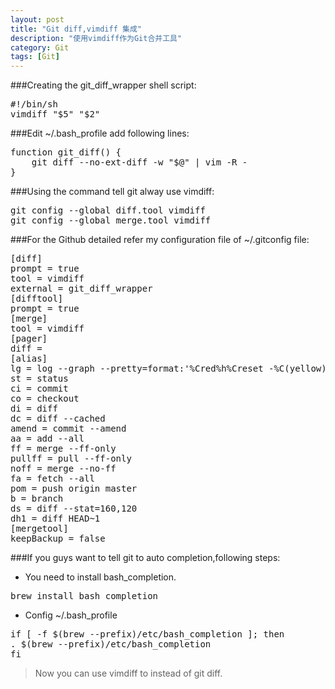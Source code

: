 ```yaml
---
layout: post
title: "Git diff,vimdiff 集成"
description: "使用vimdiff作为Git合并工具"
category: Git
tags: [Git]
---
```


###Creating the git_diff_wrapper shell script:
<pre>
#!/bin/sh
vimdiff "$5" "$2"
</pre>

###Edit ~/.bash_profile add following lines:
<pre>
function git_diff() {
	git diff --no-ext-diff -w "$@" | vim -R -
}
</pre>

###Using the command tell git alway use vimdiff:
<pre>
git config --global diff.tool vimdiff
git config --global merge.tool vimdiff
</pre>

###For the Github detailed refer my configuration file of ~/.gitconfig file:
<pre>
[diff]
prompt = true
tool = vimdiff
external = git_diff_wrapper
[difftool]
prompt = true
[merge]
tool = vimdiff
[pager]
diff =
[alias]
lg = log --graph --pretty=format:'%Cred%h%Creset -%C(yellow)%d%Creset %s %Cgreen(%cr) %C(bold blue)<%an>%Creset' --abbrev-commit --date=relative
st = status
ci = commit
co = checkout
di = diff
dc = diff --cached
amend = commit --amend
aa = add --all
ff = merge --ff-only
pullff = pull --ff-only
noff = merge --no-ff
fa = fetch --all
pom = push origin master
b = branch
ds = diff --stat=160,120
dh1 = diff HEAD~1
[mergetool]
keepBackup = false
</pre>

###If you guys want to tell git to auto completion,following steps:
 - You need to install bash_completion.
<pre>
brew install bash_completion
</pre>
 - Config ~/.bash_profile
<pre>
if [ -f $(brew --prefix)/etc/bash_completion ]; then
. $(brew --prefix)/etc/bash_completion
fi
</pre>

 >Now you can use vimdiff to instead of git diff.

